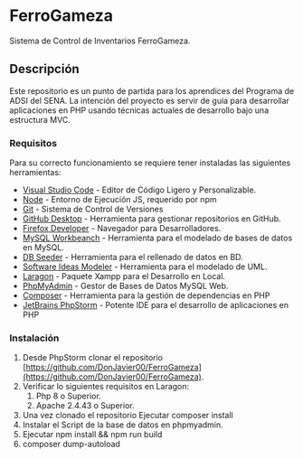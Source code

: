 # FerroGameza
Sistema de Control de Inventarios FerroGameza.

## Descripción
Este repositorio es un punto de partida para los aprendices del Programa de ADSI del SENA. La intención del proyecto es servir de guía para desarrollar aplicaciones en PHP usando técnicas actuales de desarrollo bajo una estructura MVC.

### Requisitos
Para su correcto funcionamiento se requiere tener instaladas las siguientes herramientas:

* [Visual Studio Code](https://code.visualstudio.com/download) - Editor de Código Ligero y Personalizable.
* [Node](https://nodejs.org/es/download/) - Entorno de Ejecución JS, requerido por npm
* [Git](https://git-scm.com/download/win) - Sistema de Control de Versiones
* [GitHub Desktop](https://desktop.github.com/) - Herramienta para gestionar repositorios en GitHub.
* [Firefox Developer](https://www.mozilla.org/es-ES/firefox/all/#product-desktop-developer) - Navegador para Desarrolladores.
* [MySQL Workbeanch](https://www.mysql.com/products/workbench/) - Herramienta para el modelado de bases de datos en MySQL.
* [DB Seeder](https://github.com/haruncpi/db-seeder/releases) - Herramienta para el rellenado de datos en BD.
* [Software Ideas Modeler](https://www.softwareideas.net/en/download) - Herramienta para el modelado de UML.
* [Laragon](https://github.com/leokhoa/laragon/releases) - Paquete Xampp para el Desarrollo en Local.
* [PhpMyAdmin](https://www.phpmyadmin.net/) - Gestor de Bases de Datos MySQL Web.
* [Composer](https://getcomposer.org/download/) - Herramienta para la gestión de dependencias en PHP
* [JetBrains PhpStorm](https://www.jetbrains.com/es-es/phpstorm/download/#section=windows) - Potente IDE para el desarrollo de aplicaciones en PHP

### Instalación

1. Desde PhpStorm clonar el repositorio [https://github.com/DonJavier00/FerroGameza](https://github.com/DonJavier00/FerroGameza).
2. Verificar lo siguientes requisitos en Laragon:
    1. Php 8 o Superior.
    2. Apache 2.4.43 o Superior.
3. Una vez clonado el repositorio Ejecutar composer install
4. Instalar el Script de la base de datos en phpmyadmin.
5. Ejecutar npm install && npm run build
6. composer dump-autoload

